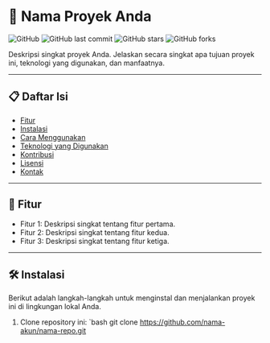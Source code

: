 # 🚀 Nama Proyek Anda

![GitHub](https://img.shields.io/github/license/nama-akun/nama-repo?style=for-the-badge)
![GitHub last commit](https://img.shields.io/github/last-commit/nama-akun/nama-repo?style=for-the-badge)
![GitHub stars](https://img.shields.io/github/stars/nama-akun/nama-repo?style=for-the-badge)
![GitHub forks](https://img.shields.io/github/forks/nama-akun/nama-repo?style=for-the-badge)

Deskripsi singkat proyek Anda. Jelaskan secara singkat apa tujuan proyek ini, teknologi yang digunakan, dan manfaatnya.

---

## 📋 Daftar Isi

- [Fitur](#-fitur)
- [Instalasi](#-instalasi)
- [Cara Menggunakan](#-cara-menggunakan)
- [Teknologi yang Digunakan](#-teknologi-yang-digunakan)
- [Kontribusi](#-kontribusi)
- [Lisensi](#-lisensi)
- [Kontak](#-kontak)

---

## 🌟 Fitur

- Fitur 1: Deskripsi singkat tentang fitur pertama.
- Fitur 2: Deskripsi singkat tentang fitur kedua.
- Fitur 3: Deskripsi singkat tentang fitur ketiga.

---

## 🛠 Instalasi

Berikut adalah langkah-langkah untuk menginstal dan menjalankan proyek ini di lingkungan lokal Anda.

1. Clone repository ini:
   `bash
   git clone https://github.com/nama-akun/nama-repo.git
